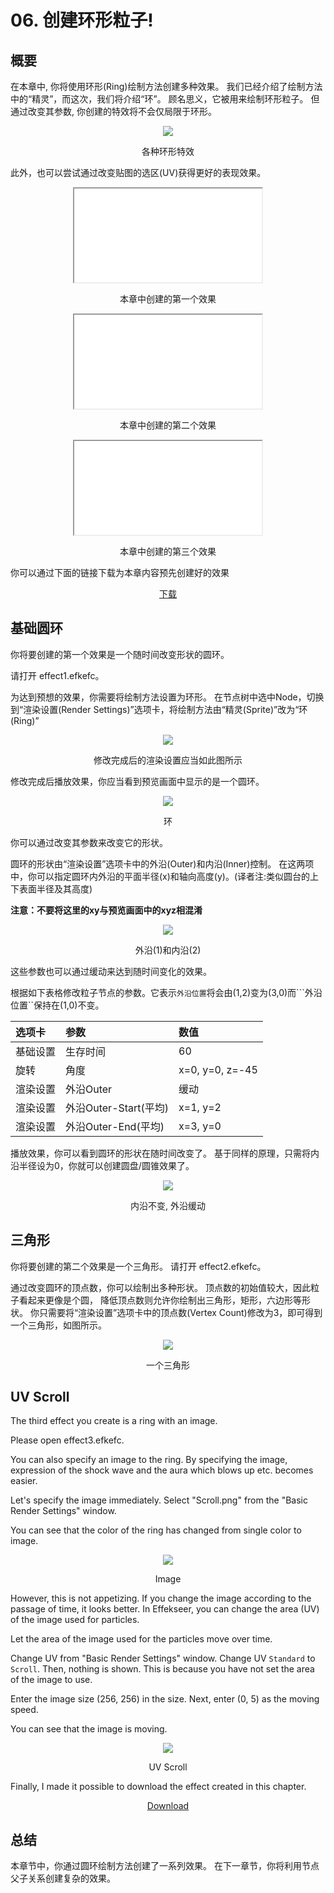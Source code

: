 ﻿# 06. 创建环形粒子!

## 概要

在本章中, 你将使用环形(Ring)绘制方法创建多种效果。
我们已经介绍了绘制方法中的“精灵”，而这次，我们将介绍“环”。
顾名思义，它被用来绘制环形粒子。
但通过改变其参数, 你创建的特效将不会仅局限于环形。

<div align="center">
<img src="../../img/Tutorial/06_renderRing.png">
<p>各种环形特效</p>
</div>

此外，也可以尝试通过改变贴图的选区(UV)获得更好的表现效果。

<div align="center" class='col-md-4'>
<iframe src='../../Sample/viewer_en.html#06_02_Sample/effect1.efk'></iframe>
<p>本章中创建的第一个效果</p>
</div>

<div align="center" class='col-md-4'>
<iframe src='../../Sample/viewer_en.html#06_02_Sample/effect2.efk'></iframe>
<p>本章中创建的第二个效果</p>
</div>

<div align="center" class='col-md-4'>
<iframe src='../../Sample/viewer_en.html#06_02_Sample/effect3.efk'></iframe>
<p>本章中创建的第三个效果</p>
</div>

<p>你可以通过下面的链接下载为本章内容预先创建好的效果</p>
<div align="center">
<p><a href = "../../Sample/06_01_Sample.zip">下载</a></p>
</div>

## 基础圆环

你将要创建的第一个效果是一个随时间改变形状的圆环。

请打开 effect1.efkefc。

为达到预想的效果，你需要将绘制方法设置为环形。
在节点树中选中Node，切换到“渲染设置(Render Settings)”选项卡，将绘制方法由“精灵(Sprite)”改为“环(Ring)”

<div align="center">
<img src="../../img/Tutorial/06_ring_en.png">
<p>修改完成后的渲染设置应当如此图所示</p>
</div>

修改完成后播放效果，你应当看到预览画面中显示的是一个圆环。

<div align="center">
<img src="../../img/Tutorial/06_ring.png">
<p>环</p>
</div>

你可以通过改变其参数来改变它的形状。

圆环的形状由“渲染设置”选项卡中的外沿(Outer)和内沿(Inner)控制。
在这两项中，你可以指定圆环内外沿的平面半径(x)和轴向高度(y)。(译者注:类似圆台的上下表面半径及其高度)

<b> 注意：不要将这里的xy与预览画面中的xyz相混淆 </b>

<div align="center">
<img src="../../img/Tutorial/06_ring_inout.png">
<p>外沿(1)和内沿(2)</p>
</div>

这些参数也可以通过缓动来达到随时间变化的效果。

根据如下表格修改粒子节点的参数。它表示```外沿位置```将会由(1,2)变为(3,0)而```外沿位置``保持在(1,0)不变。

|选项卡|参数|数值|
|:----|:----|:----|
|基础设置|生存时间|60|
|旋转|角度|x=0, y=0, z=-45|
|渲染设置|外沿Outer|缓动|
|渲染设置|外沿Outer-Start(平均)|x=1, y=2|
|渲染设置|外沿Outer-End(平均)|x=3, y=0|

播放效果，你可以看到圆环的形状在随时间改变了。
基于同样的原理，只需将内沿半径设为0，你就可以创建圆盘/圆锥效果了。

<div align="center">
<img src="../../img/Tutorial/06_ring_easing.gif">
<p>内沿不变, 外沿缓动</p>
</div>

## 三角形

你将要创建的第二个效果是一个三角形。
请打开 effect2.efkefc。

通过改变圆环的顶点数，你可以绘制出多种形状。
顶点数的初始值较大，因此粒子看起来更像是个圆，
降低顶点数则允许你绘制出三角形，矩形，六边形等形状。
你只需要将“渲染设置”选项卡中的顶点数(Vertex Count)修改为3，即可得到一个三角形，如图所示。

<div align="center">
<img src="../../img/Tutorial/06_tri.png">
<p>一个三角形</p>
</div>

## UV Scroll

The third effect you create is a ring with an image.

Please open effect3.efkefc.

You can also specify an image to the ring.
By specifying the image, expression of the shock wave and the aura which blows up etc. becomes easier.

Let's specify the image immediately. Select "Scroll.png" from the "Basic Render Settings" window.

You can see that the color of the ring has changed from single color to image.

<div align="center">
<img src="../../img/Tutorial/06_ring_img.png">
<p>Image</p>
</div>

However, this is not appetizing. If you change the image according to the passage of time, it looks better.
In Effekseer, you can change the area (UV) of the image used for particles.

Let the area of the image used for the particles move over time.

Change UV from "Basic Render Settings" window.
Change UV ```Standard``` to ```Scroll```.
Then, nothing is shown.
This is because you have not set the area of the image to use.

Enter the image size (256, 256) in the size. Next, enter (0, 5) as the moving speed.

You can see that the image is moving.

<div align="center">
<img src="../../img/Tutorial/06_scroll.gif">
<p>UV Scroll</p>
</div>

Finally, I made it possible to download the effect created in this chapter.

<div align="center">
<a href = "../../Sample/06_02_Sample.zip">Download</a>
</div>

## 总结

本章节中，你通过圆环绘制方法创建了一系列效果。
在下一章节，你将利用节点父子关系创建复杂的效果。